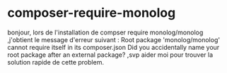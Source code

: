 # composer-require-monolog
bonjour, lors de l'installation de compser require monolog/monolog ,j'obtient le message d'erreur suivant :   Root package 'monolog/monolog' cannot require itself in its composer.json   Did you accidentally name your root package after an external package? ,svp aider moi pour trouver la solution rapide de cette problem.
